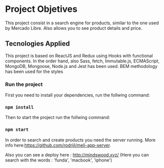 # Project Objetives
This project consist in a search engine for products, similar to the one used by Mercado Libre. Also allows you to see product details and price.

## Tecnologies Applied

This project is based on ReactJS and Redux using Hooks with functional components. In the order hand, also Sass, fetch, Immutable.js, ECMAScript, MongoDB, Mongoose, Node.js and Jest has been used. BEM methodology has been used for the styles

### Run the project

First you need to install your dependencies, run the follwing command:

### `npm install`

Then to start the project run the follwing command:

### `npm start`


In order to search and create products you need the server running. More info here:https://github.com/rodrijl/meli-app-server.

Also you can see a deploy here : http://mindswood.xyz/ (Here you can search with the words : 'funda', 'macbook', 'iphone')
